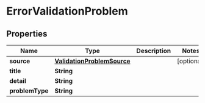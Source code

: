 

# ErrorValidationProblem


## Properties

Name | Type | Description | Notes
------------ | ------------- | ------------- | -------------
**source** | [**ValidationProblemSource**](ValidationProblemSource.md) |  |  [optional]
**title** | **String** |  | 
**detail** | **String** |  | 
**problemType** | **String** |  | 



